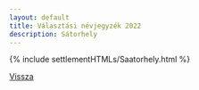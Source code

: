 ```yaml
---
layout: default
title: Választási névjegyzék 2022
description: Sátorhely
---
```


{% include settlementHTMLs/Saatorhely.html %}

[Vissza](../)